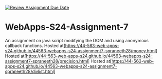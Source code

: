 [![Review Assignment Due Date](https://classroom.github.com/assets/deadline-readme-button-24ddc0f5d75046c5622901739e7c5dd533143b0c8e959d652212380cedb1ea36.svg)](https://classroom.github.com/a/cdqffI9o)
# WebApps-S24-Assignment-7
An assignment on java script modifying the DOM and using anonymous callback functions.
Hosted at[https://44-563-web-apps-s24.github.io/44563-webapps-s24-assignment7-spraneeth28/money.html]
Hosted at[https://44-563-web-apps-s24.github.io/44563-webapps-s24-assignment7-spraneeth28/precision.html]
Hosted at[https://44-563-web-apps-s24.github.io/44563-webapps-s24-assignment7-spraneeth28/divlist.html]

